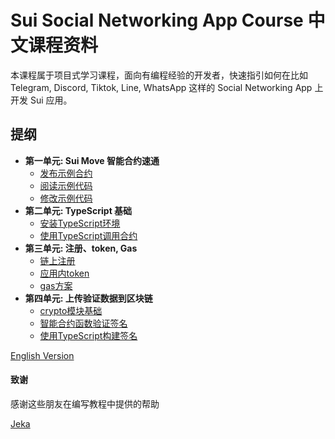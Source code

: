 # Sui Social Networking App Course 中文课程资料

本课程属于项目式学习课程，面向有编程经验的开发者，快速指引如何在比如 Telegram, Discord, Tiktok, Line, WhatsApp 这样的 Social Networking App 上开发 Sui 应用。

## 提纲

- **第一单元: Sui Move 智能合约速通**
    - [发布示例合约](./unit-1/lessons/1_发布示例代码.md)
    - [阅读示例代码](./unit-1/lessons/2_阅读示例代码.md)
    - [修改示例代码](./unit-1/lessons/3_修改示例代码.md)
- **第二单元: TypeScript 基础**
    - [安装TypeScript环境](./unit-2/lessons/1_部署环境.md)
    - [使用TypeScript调用合约](./unit-2/lessons/2_调用合约.md)
- **第三单元: 注册、token, Gas**
    - [链上注册](./unit-3/lessons/1_注册绑定.md)
    - [应用内token](./unit-3/lessons/2_应用内token.md)
    - [gas方案](./unit-3/lessons/3_gas方案.md)
- **第四单元: 上传验证数据到区块链**
    - [crypto模块基础](./unit-4/lessons/1_生成签名.md)
    - [智能合约函数验证签名](./unit-4/lessons/2_智能合约验证签名.md)
    - [使用TypeScript构建签名](./unit-4/lessons/3_复杂数据结构编码.md)

[English Version](https://github.com/RandyPen/sui-social-networking-app-course-en)

#### 致谢

感谢这些朋友在编写教程中提供的帮助

[Jeka](https://github.com/jeka-kiselyov)